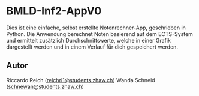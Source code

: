 # BMLD-Inf2-AppV0

Dies ist eine einfache, selbst erstellte Notenrechner-App, geschrieben in Python. Die Anwendung berechnet Noten basierend auf dem ECTS-System und ermittelt zusätzlich Durchschnittswerte, welche in einer Grafik dargestellt werden und in einem Verlauf für dich gespeichert werden.

## Autor

Riccardo Reich (reichri1@students.zhaw.ch)
Wanda Schneid (schnewan@students.zhaw.ch)


